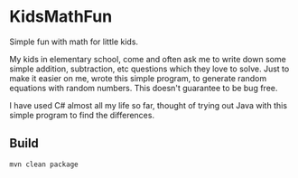 # KidsMathFun
Simple fun with math for little kids.

My kids in elementary school, come and often ask me to write down some simple addition, subtraction, etc questions which they love to solve. Just to make it easier on me, wrote this simple program, to generate random equations with random numbers. This doesn't guarantee to be bug free. 

I have used C# almost all my life so far, thought of trying out Java with this simple program to find the differences.

## Build
```mvn clean package```
